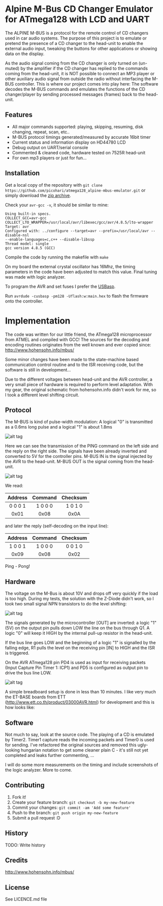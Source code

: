# Alpine M-Bus CD Changer Emulator for ATmega128 with LCD and UART

The ALPINE M-BUS is a protocol for the remote control of CD changers used in car audio systems. The purpose of this project is to emulate or pretend the presence of a CD changer to the head-unit to enable the external audio input, tweaking the buttons for other applications or showing data on the display.  

As the audio signal coming from the CD changer is only turned on (un-muted) by the amplifier if the CD changer has replied to the commands coming from the head-unit, it is NOT possible to connect an MP3 player or other auxiliary audio signal from outside the radio without interfacing the M-BUS controller. This is where our project comes into play here: The software decodes the M-BUS commands and emulates the functions of the CD changer/player by sending processed messages (frames) back to the head-unit.


## Features

* All major commands supported: playing, skipping, resuming, disk changing, repeat, scan, etc..  
* M-BUS protocol timings generated/measured by accurate 16bit timer
* Current status and information display on HD44780 LCD
* Debug output on UART/serial console
* Commented & cleaned code, hardware tested on 7525R head-unit
* For own mp3 players or just for fun...


## Installation

Get a local copy of the repository with `git clone https://github.com/picohari/atmega128_alpine-mbus-emulator.git` or simply download the [zip archive](https://github.com/picohari/atmega128_alpine-mbus-emulator/archive/master.zip).

Check your `avr-gcc -v`, it should be similar to mine:
```
Using built-in specs.
COLLECT_GCC=avr-gcc
COLLECT_LTO_WRAPPER=/usr/local/avr/libexec/gcc/avr/4.8.5/lto-wrapper
Target: avr
Configured with: ../configure --target=avr --prefix=/usr/local/avr --disable-nsl
--enable-languages=c,c++ --disable-libssp
Thread model: single
gcc version 4.8.5 (GCC)
```
Compile the code by running the makefile with `make`

On my board the external crystal oscillator has 16Mhz, the timing parameters in the code have been adjusted to match this value. Final tuning was made with logic analyzer.

To program the AVR and set fuses I prefer the [USBasp](http://www.fischl.de/usbasp/).

Run `avrdude -cusbasp -pm128 -Uflash:w:main.hex` to flash the firmware onto the controller.


# Implementation

The code was written for our little friend, the ATmega128 microprocessor from ATMEL and compiled with GCC! The sources for the decoding and encoding routines originates from the well known and ever copied since: http://www.hohensohn.info/mbus/

Some minor changes have been made to the state-machine based communication control routine and to the ISR receiving code, but the software is still in development...

Due to the different voltages between head-unit and the AVR controller, a very small piece of hardware is required to perform level adaptation. With my gear, the original schematic from hohensohn.info didn't work for me, so I took a different level shifting circuit.

## Protocol

The M-BUS is kind of pulse-width modulation: A logical "0" is transmitted as a 0.6ms long pulse and a logical "1" is about 1.8ms

![alt tag](https://raw.githubusercontent.com/picohari/atmega128_alpine-mbus-emulator/master/M-BUS_Adapter/m-bus_timing.png)

Here we can see the transmission of the PING command on the left side and the reply on the right side. The signals have been already inverted and converted to 5V for the controller pins. M-BUS IN is the signal injected by the AVR to the head-unit. M-BUS OUT is the signal coming from the head-unit.

![alt tag](https://raw.githubusercontent.com/picohari/atmega128_alpine-mbus-emulator/master/M-BUS_Adapter/logic.png)

We read:

|Address  |Command  |Checksum |
| :------:|:-------:|:-------:|
| 0 0 0 1 | 1 0 0 0 | 1 0 1 0 |
|0x01     | 0x08    |0x0A     |

and later the reply (self-decoding on the input line):

|Address  |Command  |Checksum |
| :------:|:-------:|:-------:|
| 1 0 0 1 | 1 0 0 0 | 0 0 1 0 |
|0x09     | 0x08    |0x02     |

Ping - Pong!


## Hardware

The voltage on the M-Bus is about 10V and drops off very quickly if the load is too high. During my tests, the solution with the Z-Diode didn't work, so I took two small signal NPN transistors to do the level shifting:

![alt tag](https://raw.githubusercontent.com/picohari/atmega128_alpine-mbus-emulator/master/M-BUS_Adapter/adapter.png)

The signals generated by the microcontroller [OUT] are inverted: a logic "1" (5V) on the output pin pulls down LOW the line on the bus through Q1. A logic "0" will keep it HIGH by the internal pull-up resistor in the head-unit.

If the bus line goes LOW and the beginning of a logic "1" is signalled by the falling edge, R1 pulls the level on the receiving pin [IN] to HIGH and the ISR is triggered.

On the AVR ATmega128 pin PD4 is used as input for receiving packets (Input Capture Pin Timer 1: ICP1) and PD5 is configured as output pin to drive the bus line LOW.

![alt tag](https://raw.githubusercontent.com/picohari/atmega128_alpine-mbus-emulator/master/M-BUS_Adapter/board.png)

A simple breadboard setup is done in less than 10 minutes. I like very much the ET-BASE boards from ETT (http://www.ett.co.th/product/03000AVR.html) for development and this is how looks like:


## Software

Not much to say, look at the source code. The playing of a CD is emulated by Timer2. Timer1 capture reads the incoming packets and Timer0 is used for sending. I've refactored the original sources and removed this ugly-looking hungarian notation to get some cleaner plain C - it's still not yet completed and leaks further commenting, ...

I will do some more measurements on the timing and include screenshots of the logic analyzer. More to come.


## Contributing

1. Fork it!
2. Create your feature branch: `git checkout -b my-new-feature`
3. Commit your changes: `git commit -am 'Add some feature'`
4. Push to the branch: `git push origin my-new-feature`
5. Submit a pull request :D


## History

TODO: Write history


## Credits

http://www.hohensohn.info/mbus/


## License

See LICENCE.md file

